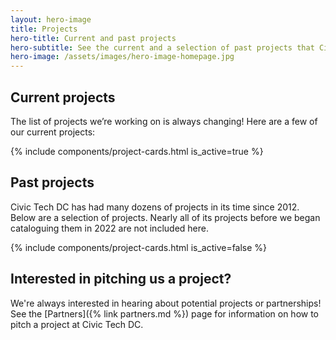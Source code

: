 ```yaml
---
layout: hero-image
title: Projects
hero-title: Current and past projects
hero-subtitle: See the current and a selection of past projects that Civic Tech DC works on. Join us at an event to get involved.
hero-image: /assets/images/hero-image-homepage.jpg
---
```


## Current projects

The list of projects we’re working on is always changing! Here are a few of
our current projects:

{% include components/project-cards.html is_active=true %}

## Past projects

Civic Tech DC has had many dozens of projects in its time since 2012. Below are a selection of projects. Nearly all of its projects before we began cataloguing them in 2022 are not included here.

{% include components/project-cards.html is_active=false %}

## Interested in pitching us a project?

We're always interested in hearing about potential projects or partnerships! See the [Partners]({% link partners.md %}) page for information on how to pitch a project at Civic Tech DC.

